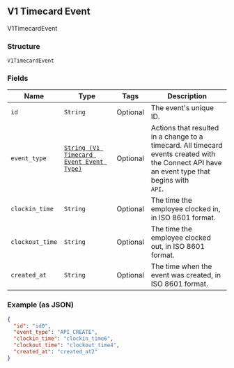## V1 Timecard Event

V1TimecardEvent

### Structure

`V1TimecardEvent`

### Fields

| Name | Type | Tags | Description |
|  --- | --- | --- | --- |
| `id` | `String` | Optional | The event's unique ID. |
| `event_type` | [`String (V1 Timecard Event Event Type)`](/doc/models/v1-timecard-event-event-type.md) | Optional | Actions that resulted in a change to a timecard. All timecard<br>events created with the Connect API have an event type that begins with<br>`API`. |
| `clockin_time` | `String` | Optional | The time the employee clocked in, in ISO 8601 format. |
| `clockout_time` | `String` | Optional | The time the employee clocked out, in ISO 8601 format. |
| `created_at` | `String` | Optional | The time when the event was created, in ISO 8601 format. |

### Example (as JSON)

```json
{
  "id": "id0",
  "event_type": "API_CREATE",
  "clockin_time": "clockin_time6",
  "clockout_time": "clockout_time4",
  "created_at": "created_at2"
}
```

